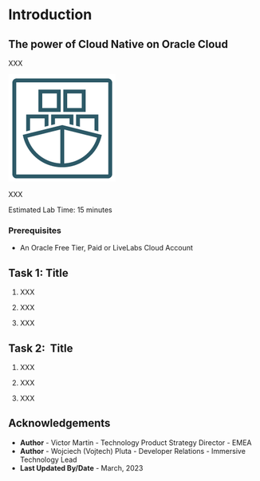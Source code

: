 # Introduction

## The power of Cloud Native on Oracle Cloud

XXX

![Fn Logo](images/oke.png)

XXX

Estimated Lab Time: 15 minutes

### Prerequisites

* An Oracle Free Tier, Paid or LiveLabs Cloud Account


## Task 1: Title

1. XXX

2. XXX

3. XXX

## Task 2:  Title

1. XXX

2. XXX

3. XXX

## Acknowledgements

* **Author** - Victor Martin - Technology Product Strategy Director - EMEA
* **Author** - Wojciech (Vojtech) Pluta - Developer Relations - Immersive Technology Lead
* **Last Updated By/Date** - March, 2023
